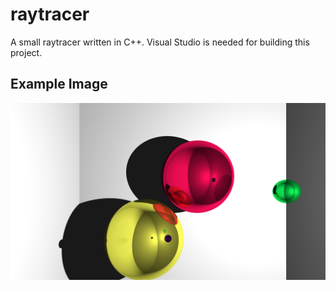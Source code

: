 # raytracer

A small raytracer written in C++.
Visual Studio is needed for building this project.

## Example Image
![example image](example-image.png)
